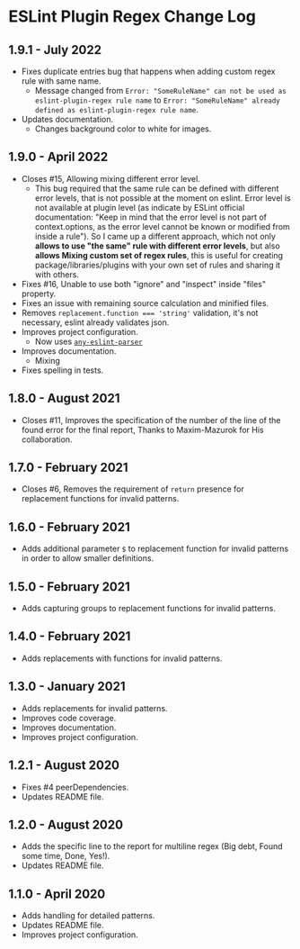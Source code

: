 # ESLint Plugin Regex Change Log

## 1.9.1 - July 2022

* Fixes duplicate entries bug that happens when adding custom regex rule with same name.
  * Message changed from `Error: "SomeRuleName" can not be used as eslint-plugin-regex rule name` to `Error: "SomeRuleName" already defined as eslint-plugin-regex rule name`.
* Updates documentation.
  * Changes background color to white for images.

## 1.9.0 - April 2022

* Closes #15, Allowing mixing different error level.
  * This bug required that the same rule can be defined with different error levels, that is not possible at the moment on eslint. Error level is not available at plugin level (as indicate by ESLint official documentation: "Keep in mind that the error level is not part of context.options, as the error level cannot be known or modified from inside a rule"). So I came up a different approach, which not only **allows to use "the same" rule with different error levels**, but also **allows Mixing custom set of regex rules**, this is useful for creating package/libraries/plugins with your own set of rules and sharing it with others.
* Fixes #16, Unable to use both "ignore" and "inspect" inside "files" property.
* Fixes an issue with remaining source calculation and minified files.
* Removes `replacement.function === 'string'` validation, it's not necessary, eslint already validates json.
* Improves project configuration.
  * Now uses [`any-eslint-parser`](https://www.npmjs.com/package/any-eslint-parser)
* Improves documentation.
  * Mixing
* Fixes spelling in tests.

## 1.8.0 - August 2021

* Closes #11, Improves the specification of the number of the line of the found error for the final report, Thanks to Maxim-Mazurok for His collaboration.

## 1.7.0 - February 2021

* Closes #6, Removes the requirement of `return` presence for replacement functions for invalid patterns.

## 1.6.0 - February 2021

* Adds additional parameter `$` to replacement function for invalid patterns in order to allow smaller definitions.

## 1.5.0 - February 2021

* Adds capturing groups to replacement functions for invalid patterns.

## 1.4.0 - February 2021

* Adds replacements with functions for invalid patterns.

## 1.3.0 - January 2021

* Adds replacements for invalid patterns.
* Improves code coverage.
* Improves documentation.
* Improves project configuration.

## 1.2.1 - August 2020

* Fixes #4 peerDependencies.
* Updates README file.

## 1.2.0 - August 2020

* Adds the specific line to the report for multiline regex (Big debt, Found some time, Done, Yes!).
* Updates README file.

## 1.1.0 - April 2020

* Adds handling for detailed patterns.
* Updates README file.
* Improves project configuration.
